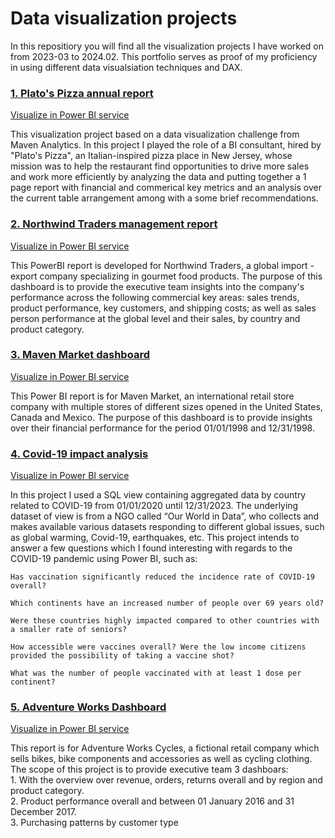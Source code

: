 # Data visualization projects

In this repositiory you will find all the visualization projects I have worked on from 2023-03 to 2024.02. This portfolio serves as proof of my proficiency in using different data visualsiation techniques and DAX. <br>


### [1. Plato's Pizza annual report](https://github.com/AlexandruDbr/Plato-s-Pizza-Project-.git)
[Visualize in Power BI service](https://app.powerbi.com/view?r=eyJrIjoiY2VhYWRjZDgtMDNmNS00NTZlLTkzZDgtNjdhNDY1OWUwNDVmIiwidCI6ImM5NGQ1YjE1LTQwOGMtNGE0Ny04MjU4LWJmMTQyNjU0Y2M3NyIsImMiOjl9)

This visualization project based on a data visualization challenge from Maven Analytics. In this project I played the role of a BI consultant, hired by "Plato's Pizza", an Italian-inspired pizza place in New Jersey, whose mission was to help the restaurant find opportunities to drive more sales and work more efficiently by analyzing the data and putting together a 1 page report with financial and commerical key metrics and an analysis over the current table arrangement among with a some brief recommendations.


### [2. Northwind Traders management report](https://github.com/AlexandruDbr/Maven-Market-dashboard.git)
[Visualize in Power BI service](https://app.powerbi.com/view?r=eyJrIjoiMDE1YWU2YjctYWRkZC00Yzg1LTlmOTMtNzljZDI2ZTdjZjExIiwidCI6ImM5NGQ1YjE1LTQwOGMtNGE0Ny04MjU4LWJmMTQyNjU0Y2M3NyIsImMiOjl9)

This PowerBI report is developed for Northwind Traders, a global import - export company specializing in gourmet food products. The purpose of this dashboard is to provide the executive team insights into the company's performance across the following commercial key areas: sales trends, product performance, key customers, and shipping costs; as well as sales person performance at the global level and their sales, by country and product category. 


### [3. Maven Market dashboard](https://github.com/AlexandruDbr/Maven-Market-dashboard.git)
[Visualize in Power BI service](https://app.powerbi.com/view?r=eyJrIjoiZjFiOWU0ZGItMWIwYi00MjEzLTg0NzUtMGU3OTUyNjcxNDM3IiwidCI6ImM5NGQ1YjE1LTQwOGMtNGE0Ny04MjU4LWJmMTQyNjU0Y2M3NyIsImMiOjl9)

This Power BI report is for Maven Market, an international retail store company with multiple stores of different sizes opened in the United States, Canada and Mexico. The purpose of this dashboard is to provide insights over their financial performance for the period 01/01/1998 and 12/31/1998.


### [4. Covid-19 impact analysis](https://github.com/AlexandruDbr/Covid-19-analysis.git)
[Visualize in Power BI service](https://app.powerbi.com/view?r=eyJrIjoiYTk2NjI0NGUtMmY3Ni00MDI3LTkxYjEtYzVkYmZhMTg2MjczIiwidCI6ImM5NGQ1YjE1LTQwOGMtNGE0Ny04MjU4LWJmMTQyNjU0Y2M3NyIsImMiOjl9)

In this project I used a SQL view containing aggregated data by country related to COVID-19 from 01/01/2020 until 12/31/2023. The underlying dataset of view is from a NGO called “Our World in Data”, who collects and makes available various datasets responding to different global issues, such as global warming, Covid-19, earthquakes, etc. This project intends to answer a few questions which I found interesting with regards to the COVID-19 pandemic using Power BI, such as:

    Has vaccination significantly reduced the incidence rate of COVID-19 overall?

    Which continents have an increased number of people over 69 years old? 
    
    Were these countries highly impacted compared to other countries with a smaller rate of seniors?

    How accessible were vaccines overall? Were the low income citizens provided the possibility of taking a vaccine shot?

    What was the number of people vaccinated with at least 1 dose per continent?
    

### [5. Adventure Works Dashboard](https://github.com/AlexandruDbr/Adventure-Works-dashboard.git)
[Visualize in Power BI service](https://app.powerbi.com/view?r=eyJrIjoiNTliYWMzZjQtY2MzNS00YzcyLTgxNzMtYTY2YThiN2E3M2VlIiwidCI6ImM5NGQ1YjE1LTQwOGMtNGE0Ny04MjU4LWJmMTQyNjU0Y2M3NyIsImMiOjl9)

This report is for Adventure Works Cycles, a fictional retail company which sells bikes, bike components and accessories as well as cycling clothing. The scope of this project is to provide executive team 3 dashboars: <br>
    1. With the overview over revenue, orders, returns overall and by region and product category. <br>
    2. Product performance overall and between 01 January 2016 and 31 December 2017. <br>
    3. Purchasing patterns by customer type <br>



